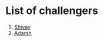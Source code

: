 # List of challengers
1. [Shivay](https://github.com/shivaylamba)
2. [Adarsh](https://github.com/geeky01adarsh)
